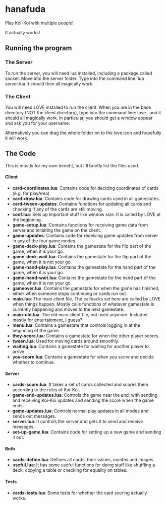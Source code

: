 # hanafuda
Play Koi-Koi with multiple people!

It actually works!

## Running the program

### The Server

To run the server, you will need lua installed, including a package called socket. Move into the server folder. Type into the command line: lua server.lua
It should then all magically work.

### The Client

You will need LOVE installed to run the client.
When you are in the base directory (NOT the client directory), type into the command line: love . and it should all magically work. In particular, you should get a window appear and ask you for your username.

Alternatively you can drag the whole folder on to the love icon and hopefully it will work.

## The Code

This is mostly for my own benefit, but I'll briefly list the files used.

#### Client
* **card-coordinates.lua**: Contains code for deciding coordinates of cards (e.g. for playArea)
* **card-draw.lua**: Contains code for drawing cards used in all gamestates.
* **card-tween-updates**: Contains functions for updating all cards and checking if any of the cards are still moving.
* **conf.lua**: Sets up important stuff like window size. It is called by LOVE at the beginning.
* **game-setup.lua**: Contains functions for receiving game data from server and initiating the game on the client.
* **game-updates**: Contains code for receiving game updates from server in any of the four game modes.
* **game-deck-play.lua**: Contains the gamestate for the flip part of the game, when it is your go.
* **game-deck-wait.lua**: Contains the gamestate for the flip part of the game, when it is not your go.
* **game-hand-play.lua**: Contains the gamestate for the hand part of the game, when it is your go.
* **game-hand-wait.lua**: Contains the gamestate for the hand part of the game, when it is not your go.
* **gameover.lua**: Contains the gamestate for when the game has finished, either when someone stops continuing or cards run out.
* **main.lua**: The main client file. The callbacks set here are called by LOVE when things happen. Mostly calls functions of whatever gamestate is currently happening and moves to the next gamestate.
* **main-old.lua**: The old main client file, not used anymore. Included mostly for entertainment, I guess?
* **menu.lua**: Contains a gamestate that controls logging in at the beginning of the game.
* **they-score.lua**: Contains a gamestate for when the other player scores.
* **tween.lua**: Used for moving cards around smoothly.
* **waiting.lua**: Contains a gamestate for waiting for another player to arrive.
* **you-score.lua**: Contains a gamestate for when you score and decide whether to continue.

#### Server
* **cards-score.lua**: It takes a set of cards collected and scores them according to the rules of Koi-Koi.
* **game-end-updates.lua**: Controls the game near the end, with sending and receiving Koi-Koi updates and sending the score when the game ends.
* **game-updates.lua**: Controls normal play updates in all modes and sends out messages.
* **server.lua**: It controls the server and gets it to send and receive messages.
* **set-up-game.lua**: Contains code for setting up a new game and sending it out.

#### Both
* **cards-define.lua**: Defines all cards, their values, months and images.
* **useful.lua**: It has some useful functions for doing stuff like shuffling a deck, copying a table or checking for equality on tables.

#### Tests
* **cards-tests.lua**: Some tests for whether the card scoring actually works.
